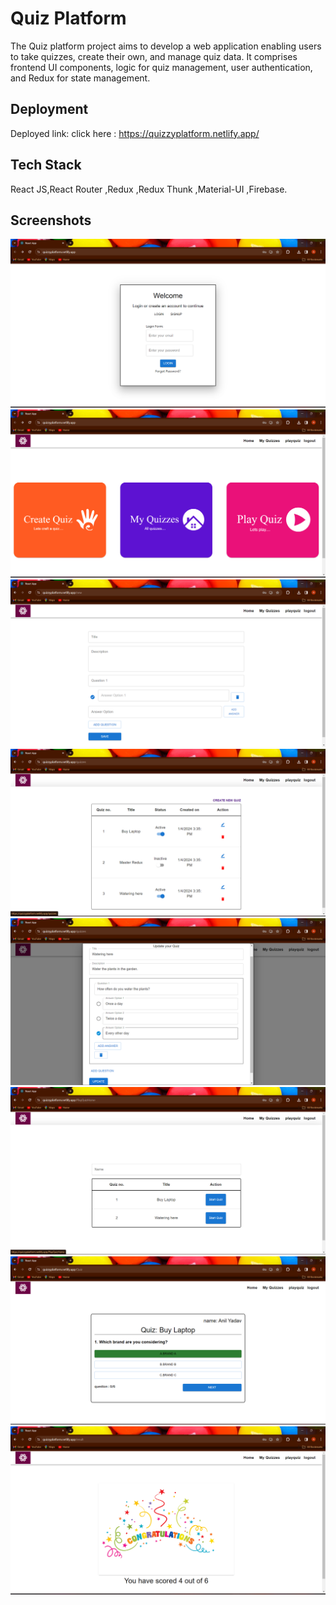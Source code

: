 # Quiz Platform

The Quiz platform project aims to develop a web application enabling users to take quizzes, create their own, and manage quiz data. It comprises frontend UI components, logic for quiz management, user authentication, and Redux for state management.

## Deployment

Deployed link:
click here : https://quizzyplatform.netlify.app/

## Tech Stack

React JS,React Router ,Redux ,Redux Thunk ,Material-UI ,Firebase.

## Screenshots

![Login](./ImageForReadme/Login.png)
![Home](./ImageForReadme/Home.png)
![CreateQuiz](./ImageForReadme/CreateQuiz.png)
![MyQuiz](./ImageForReadme/MyQuiz.png)
![EditInMyQuiz](./ImageForReadme/EditInMyQuiz.png)
![PlayQuizHome](./ImageForReadme/PlayQuizHome.png)
![PlayQuiz](./ImageForReadme/PlayQuiz.png)
![Result](./ImageForReadme/Result.png)
